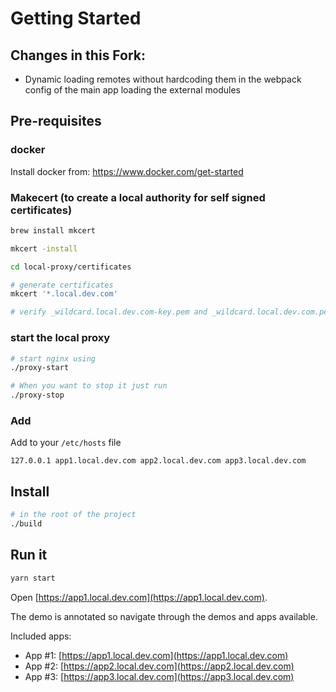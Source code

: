 # Getting Started

## Changes in this Fork:

- Dynamic loading remotes without hardcoding them in the webpack config of the main app loading the external modules

## Pre-requisites

### docker

Install docker from: https://www.docker.com/get-started

### Makecert (to create a local authority for self signed certificates)

```bash
brew install mkcert

mkcert -install

cd local-proxy/certificates

# generate certificates
mkcert '*.local.dev.com'

# verify _wildcard.local.dev.com-key.pem and _wildcard.local.dev.com.pem were created
```

### start the local proxy

```bash
# start nginx using
./proxy-start

# When you want to stop it just run
./proxy-stop
```

### Add

Add to your `/etc/hosts` file

```
127.0.0.1 app1.local.dev.com app2.local.dev.com app3.local.dev.com
```

## Install

```sh
# in the root of the project
./build
```

##

## Run it

```bash
yarn start
```

Open [https://app1.local.dev.com](https://app1.local.dev.com).

The demo is annotated so navigate through the demos and apps available.

Included apps:

- App #1: [https://app1.local.dev.com](https://app1.local.dev.com)
- App #2: [https://app2.local.dev.com](https://app2.local.dev.com)
- App #3: [https://app3.local.dev.com](https://app3.local.dev.com)
